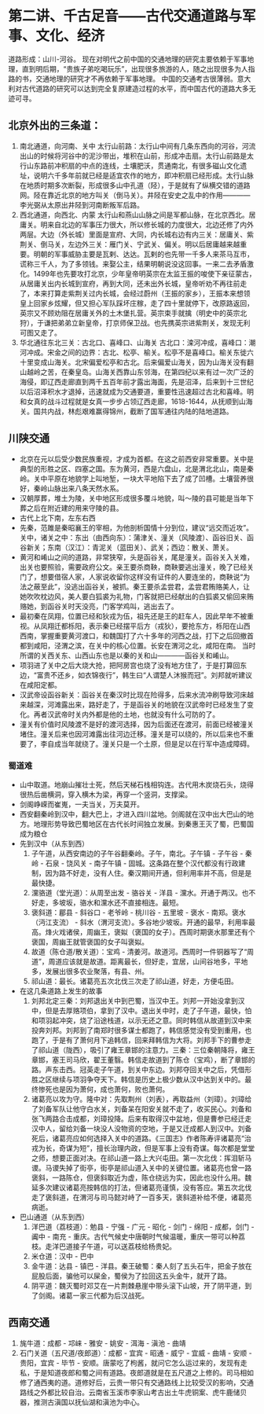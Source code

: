 # 第二讲、千古足音——古代交通道路与军事、文化、经济
道路形成：山川-河谷。
现在对明代之前中国的交通地理的研究主要依赖于军事地理，直到明后期，“贵族子弟吃喝玩乐”，出现很多旅游的人，随之出现很多为人指路的书，交通地理的研究才不再依赖于军事地理。
中国的交通考古很薄弱。意大利对古代道路的研究可以达到完全复原建造过程的水平，而中国古代的道路大多无迹可寻。
## 北京外出的三条道：
1. 南北通道，向河南、关中
    太行山前路：太行山中间有几条东西向的河谷，河流出山的时候将河谷中的泥沙带出，堆积在山前，形成冲击扇。太行山前路是太行山东路前冲积扇的中点的连线，土壤肥沃，贯通南北，有很多磁山文化遗址，说明六千多年前就已经是适宜农作的地方，即冲积扇已经形成。太行山脉在地质时期多次断裂，形成很多山中孔道（陉），于是就有了纵横交错的道路网。陉在靠近北京的地方叫关（倒马关）。井陉在安史之乱中的作用————李光弼从太原出井陉到河南断叛军后路。
2. 西北通道，向西北、内蒙
    太行山和燕山山脉之间是军都山脉，在北京西北。居庸关。明来自北边的军事压力很大，所以修长城的力度很大，北边还修了内外两层。大边（外长城）里面是宣府、大同，内长城右边有内三关：居庸关、紫荆关、倒马关，左边外三关：雁门关、宁武关、偏关。明以后居庸越来越重要。明朝的军事威胁主要是瓦剌、达达。瓦剌的也先带一千多人来茶马互市，谎称三千人，为了多领钱。来娶公主，结果明朝说没这回事。一来二去矛盾激化。1499年也先要攻打北京，少年皇帝明英宗在太监王振的唆使下亲征蒙古，从居庸关出内长城到宣府，再到大同，还未出外长城，皇帝听劝不再往前走了，本来打算走紫荆关过内长城，会经过蔚州（王振的家乡），王振本来想领皇上回家乡炫耀，但又担心军队踩坏庄稼，走了四十里就停下，改原路返回，英宗又不顾劝阻在居庸关外的土木堡扎营。英宗束手就擒（明史中的英宗北狩），于谦把弟弟立新皇帝，打京师保卫战。也先携英宗进紫荆关，发现无利可图又走了。
3. 华北通往东北三关：古北口、喜峰口、山海关
    古北口：滦河冲成，喜峰口：潮河冲成。宋金之间的边界：古北、松亭、榆关。松亭不是喜峰口。榆关东徙六十里变成山海关。北宋偏爱松亭和古北。后来偏爱山海关，因为山海关没有翻山越岭之苦，在秦皇岛。山海关西靠山东邻海，在第四纪以来有过一次广泛的海侵，即辽西走廊直到两千五百年前才露出海面，先是沼泽，后来到十三世纪以后沼泽积水才退掉，迅速就成为交通要道，重要性迅速超过古北和喜峰。明和女真的战斗过程就是女真一步步占领辽西走廊，1618-1644，从抚顺到山海关。国共内战，林彪艰难赢得锦州，截断了国军通往内陆的陆地道路。
## 川陕交通
- 北京在元以后受少数民族重视，才成为首都。在这之前西安非常重要。关中是典型的形胜之区、四塞之国。东为黄河，西是六盘山，北是渭北北山，南是秦岭。关中平原在地貌学上叫地堑，一块大平地陷下去了成了凹槽。土壤营养很好，秦岭山脉出来八条天然水系。
- 汉朝厚葬，堆土为陵，关中地区形成很多覆斗地貌，叫～陵的县可能是当年下葬之后在附近建的用来守陵的县。
- 古代上北下南，左东右西
- 先秦，范雎是秦昭襄王的宰相，为他剖析国情十分到位，建议“远交而近攻”。关中，诸关之中：东出（由西向东）：蒲津关、潼关（风陵渡）、函谷旧关、函谷新关；东南（汉江）：青泥关（蓝田关）、武关；西边：散关、萧关。
- 黄河和崤山之间的道路，非常狭窄，头是函谷关，尾是潼关。函谷关入关难，出关也要照验，需要政府公文。亲王要杀商鞅，商鞅要逃出潼关，晚了已经关门了，想要借宿人家，人家说收留你这样没有证件的人要连坐的，商鞅说“为法之蔽至此”，没逃出函谷关，被抓。秦王要杀孟尝君，孟尝君贿赂美人，让她吹吹枕边风，美人要白狐裘为礼物，门客就把已经献出的白狐裘又偷回来贿赂她，到函谷关时天没亮，门客学鸡叫，逃出去了。
- 最初秦在凤翔，位置已经和狄戎为伍，祖先还是王的赶车人，因此早年不被重视。从凤翔迁都栎阳，表示秦已经摆平后方（戎狄），要抢东方，栎阳在山西西南，掌握重要黄河渡口，和魏国打了六十多年的河西之战，打下之后回撤首都到咸阳，泾渭之滨，在关中的核心位置。长安在渭河之北，咸阳在南。
当时所谓的关西关东、山西山东也是以秦的关和山————函谷关和崤山。
- 项羽进了关中之后大烧大抢，把阿房宫也烧了没有地方住了，于是打算回东边，“富贵不还乡，如衣锦夜行”，韩生曰“人谓楚人沐猴而冠”。刘邦就听建议在咸阳定都。
- 汉武帝设函谷新关：函谷关在秦汉时比现在险得多，后来水流冲刷导致河床越来越深，河滩露出来，路好走了，于是函谷关的地貌在汉武帝时已经发生了变化。再者汉武帝时关内外都是他的土地，也就没有什么可防的了。
- 潼关有价值时风陵渡不是好的渡河选择，因为后面还在渡河，前面已经被潼关堵住。潼关后来也因河滩露出往河边迁移。潼关是可以绕的，所以后来也不重要了，李自成当年就绕了。潼关只是一个土原，但是足以在行军中造成障碍。
### 蜀道难
- 山中取道。地崩山摧壮士死，然后天梯石栈相钩连。古代用木炭烧石头，烧得很热后凿横洞，穿入横木为梁，再穿一个竖洞，支撑梁。
- 剑阁峥嵘而崔嵬，一夫当关，万夫莫开。
- 西安翻秦岭到汉中，翻大巴上，才进入四川盆地。剑阁就在汉中出大巴山的地方。地理形势导致巴蜀地区在古代长时间独立发展。到秦惠王灭了蜀，巴蜀国成为粮仓
- 先到汉中（从东到西）
    1. 子午道，从西安南边的子午谷翻秦岭。子午，南北。子午镇 - 子午谷 - 秦岭 - 石泉 - 饶风关 - 南子午镇 - 固城。这条路在整个汉代都没有行政建制，因为路不好走，没有人住。秦汉期间开通，但利用率并不高，但是是最快捷。
    2. 灙骆道（堂光道）：从周至出发 - 骆谷关 - 洋县 - 灙水。开通于两汉。也不好走，多坡坂，骆水和灙水还不直接相连。最短。
    3. 褒斜道：郿县 - 斜谷口 - 老爷岭 - 桃川谷 - 五里坡 - 褒水 - 南郑。褒水（沔江支流） - 斜水（渭河支流）。多谷地少坡坂。开通的最早，利用率最高。烽火戏诸侯，周幽王，褒姒（褒国的女子）。西周时期褒水那里还有个褒国，周幽王就管褒国的女子叫褒姒。
    4. 故道（陈仓道/散关道）：宝鸡 - 清姜河。故道河。西周时一件铜器写了“周道”，周道应该就是故道。距离最长，但好走，宜居，山间谷地多，平地多，发展出很多农业聚落，有县、州。
    5. 祁山道：最长。诸葛亮五次北伐三次走了祁山道，好走，方便屯田。
- 在这几条道路上发生的故事
    1. 刘邦北定三秦：刘邦退出关中到巴蜀，当汉中王。刘邦一开始没拿到汉中，但是去厚赂项伯，拿到了汉中。退出关中时，走了子午道，最快，怕和项羽起冲突，烧了沿途栈道，以示无还之意。同时韩信从故道到汉中来投奔刘邦。刘邦到了南郑时很多谋士都跑了，韩信感觉没有受到重用，也跑了，于是有了萧何月下追韩信，回来拜韩信为大将。刘邦手下的曹参走了祁山道（陇西），吸引了雍王章邯的注意力。三秦：三位秦朝降将，雍王章邯，塞王司马欣，翟王董翳。韩信走故道到了陈仓（宝鸡），断了章邯的路。声东击西。冠英走子午道，到关中东边。刘邦夺回关中之后，凭借形胜之区继续与项羽争夺天下。韩信是历史上极少数从汉中达到关中的。最终惨死也是因为萧何，成也萧何，败也萧何。
    2. 诸葛亮以攻为守。隆中对：先取荆州（刘表），再取益州（刘璋）。刘璋给了刘备军队让他守白水关，刘备呆在阳安关就不走了，收买民心。刘备和张飞两路合击成都，刘璋投降。后来有取得汉中盆地，但是曹参已经迁走汉中人，留给刘备一块没人没物资的空地，于是又迁成都人到汉中。刘备死后，诸葛亮应如何选择入关中的道路。《三国志》作者陈寿评诸葛亮“治戎为长，奇谋为短”，擅长治理内政，但是军事上没有奇谋。每次都是堂堂之师，想要正面对决。在祁山道一路上大兴屯田。第一次北伐：挥泪斩马谡。马谡失掉了街亭，街亭是祁山道入关中的关键位置。诸葛亮也曾一路褒斜，一路陈仓，但褒斜取近为虚，陈仓绕远为实，因此也没什么用。魏延多次建议诸葛亮按韩信的打法，但诸葛亮谨慎，没有答应。第五次北伐走了褒斜道，在渭河与司马懿对峙了一百多天，褒斜道补给不便，诸葛亮病逝。
- 巴山通道（从东到西）
    1. 洋巴道（荔枝道）：勉县 - 宁强 - 广元 - 昭化 - 剑门 - 绵阳 - 成都，剑门 - 阗中 - 南充 - 重庆。古代气候史中唐朝时气候温暖，重庆一带可以种荔枝。走洋巴道接子午道，可以送荔枝给杨贵妃。
    2. 米仓道：汉中 - 巴中
    3. 金牛道：达县 - 镇巴 - 洋县。秦王破蜀：秦人刻了五头石牛，把金子放在屁股后面，骗他可以屎金，蜀侯为了拉回这五头金牛，就开了路。
    4. 阴平道：魏灭蜀时邓艾在一片荆棘悬崖中带头滚下山坡，开了阴平道，到了剑阁。诸葛一家三代都为后汉战死。
## 西南交通
1. 旄牛道：成都 - 邛崃 - 雅安 - 姚安 - 洱海 - 滇池 - 曲靖
2. 石门关道（五尺道/夜郎道）：成都 - 宜宾 - 昭通 - 威宁 - 宜威 - 曲靖 - 安顺 - 贵阳，宜宾 - 毕节 - 安顺。唐蒙吃了枸酱，就问它怎么运过来的，发现有走私，于是知道夜郎和蜀之间有道路。夜郎道就是在五尺道之上修的。司马相如修了通西夷的道。道修好后，云贵一带只有交通路线上比较受汉的影响，交通路线之外都比较自治。云南省玉溪市李家山考古出土牛虎铜案、虎牛鹿储贝器，推测古滇国以抚仙湖和滇池为中心。